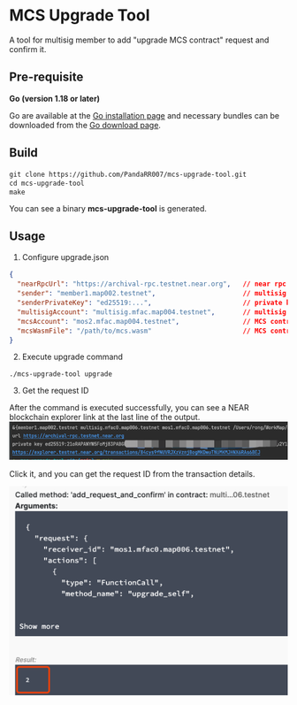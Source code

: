 # MCS Upgrade Tool

A tool for multisig member to add "upgrade MCS contract" request and confirm it.

## Pre-requisite

**Go (version 1.18 or later)**

Go are available at the [Go installation page](https://go.dev/doc/install) and necessary bundles can be downloaded from the [Go download page](https://go.dev/dl/).


## Build
```shell
git clone https://github.com/PandaRR007/mcs-upgrade-tool.git
cd mcs-upgrade-tool
make
```

You can see a binary **mcs-upgrade-tool** is generated.

## Usage

1. Configure upgrade.json
```json
{
  "nearRpcUrl": "https://archival-rpc.testnet.near.org",   // near rpc url
  "sender": "member1.map002.testnet",                      // multisig member account to add the request
  "senderPrivateKey": "ed25519:...",                       // private key of the multisig member
  "multisigAccount": "multisig.mfac.map004.testnet",       // multisig contract account
  "mcsAccount": "mos2.mfac.map004.testnet",                // MCS contract account to be upgraded
  "mcsWasmFile": "/path/to/mcs.wasm"                       // MCS contract wasm file to upgrade the MCS contract
}
```

2. Execute upgrade command

```shell
./mcs-upgrade-tool upgrade
```

3. Get the request ID

After the command is executed successfully, you can see a NEAR blockchain explorer link at the last line of the output.
![img.png](res/img.png)

Click it, and you can get the request ID from the transaction details.

![img.png](res/img1.png)